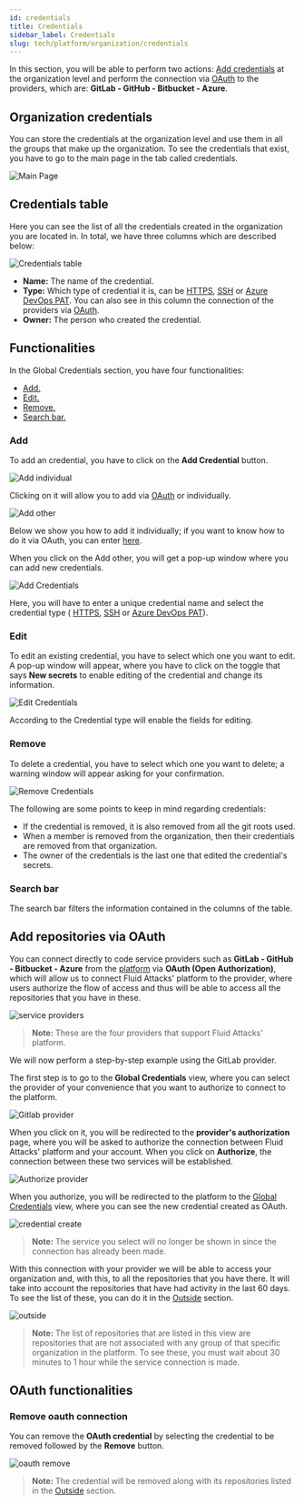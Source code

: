 ```yaml
---
id: credentials
title: Credentials
sidebar_label: Credentials
slug: tech/platform/organization/credentials
---
```


In this section,
you will be able to perform two actions:
[Add credentials](/tech/platform/organization/tech/platform/organization/credentials/#organization-credentials)
at the organization level
and perform the connection via
[OAuth](/tech/platform/organization/tech/platform/organization/credentials/#add-repositories-via-oauth)
to the providers,
which are: **GitLab - GitHub - Bitbucket - Azure**.

## Organization credentials

You can store the credentials at
the organization level and use
them in all the groups that make
up the organization.
To see the credentials that exist,
you have to go to the main page
in the tab called credentials.

![Main Page](https://res.cloudinary.com/fluid-attacks/image/upload/v1670949034/docs/web/credentials/globla_credentials.png)

## Credentials table

Here you can see the list
of all the credentials created
in the organization you are located in.
In total, we have three columns which
are described below:

![Credentials table](https://res.cloudinary.com/fluid-attacks/image/upload/v1683556298/docs/web/credentials/credentials_table.png)

- **Name:**
  The name of the credential.
- **Type:**
  Which type of credential it is,
  can be [HTTPS](/tech/platform/groups/scope/roots#adding-a-root-with-the-https-user-and-password),
  [SSH](/tech/platform/groups/scope/roots#adding-a-root-with-the-ssh-key)
  or [Azure DevOps PAT](/tech/platform/groups/scope/roots#adding-a-root-with-the-azure-devops-pat).
  You can also see in this column the connection
  of the providers via
  [OAuth](/tech/platform/organization/tech/platform/organization/credentials#add-repositories-via-oauth).
- **Owner:**
  The person who created the credential.

## Functionalities​

In the Global Credentials section,
you have four functionalities:

- [Add.](/tech/platform/organization/tech/platform/organization/credentials#add)
- [Edit.](/tech/platform/organization/tech/platform/organization/credentials#edit)
- [Remove.](/tech/platform/organization/tech/platform/organization/credentials#remove)
- [Search bar.](/tech/platform/organization/tech/platform/organization/credentials#search-bar)

### Add

To add an credential,
you have to click on the **Add Credential** button.

![Add individual](https://res.cloudinary.com/fluid-attacks/image/upload/v1679355889/docs/web/credentials/add_credential.png)

Clicking on it will allow you to add via
[OAuth](/tech/platform/organization/tech/platform/organization/credentials/#add-repositories-via-oauth)
or individually.

![Add other](https://res.cloudinary.com/fluid-attacks/image/upload/v1679356577/docs/web/credentials/add_other.png)

Below we show you how to add it individually;
if you want to know how to do it via OAuth,
you can enter [here](/tech/platform/organization/tech/platform/organization/credentials/#add-repositories-via-oauth).

When you click on the Add other,
you will get a pop-up window
where you can add new credentials.

![Add Credentials](https://res.cloudinary.com/fluid-attacks/image/upload/v1660670043/docs/web/credentials/credent_add_button.png)

Here,
you will have to enter a unique
credential name and select the
credential type (
[HTTPS](/tech/platform/groups/scope/roots/#adding-a-root-with-the-https-user-and-password),
[SSH](/tech/platform/groups/scope/roots/#adding-a-root-with-the-ssh-key)
or [Azure DevOps PAT](/tech/platform/groups/scope/roots#adding-a-root-with-the-azure-devops-pat)).

### Edit

To edit an existing credential,
you have to select which
one you want to edit.
A pop-up window will appear,
where you have to click on
the toggle that says **New secrets**
to enable editing of the credential
and change its information.

![Edit Credentials](https://res.cloudinary.com/fluid-attacks/image/upload/v1660670043/docs/web/credentials/credent_edit_button.png)

According to the Credential type
will enable the fields for editing.

### Remove

To delete a credential,
you have to select which
one you want to delete;
a warning window will appear
asking for your confirmation.

![Remove Credentials](https://res.cloudinary.com/fluid-attacks/image/upload/v1660670043/docs/web/credentials/credent_remove.png)

The following are some points to
keep in mind regarding credentials:

- If the credential is removed,
  it is also removed from all
  the git roots used.
- When a member is removed
  from the organization,
  then their credentials are
  removed from that organization.
- The owner of the credentials
  is the last one that edited
  the credential's secrets.

### Search bar

The search bar filters the information
contained in the columns of the table.

## Add repositories via OAuth

You can connect directly to code service
providers such as
**GitLab - GitHub - Bitbucket - Azure**
from the
[platform](/tech/platform/introduction)
via **OAuth (Open Authorization)**,
which will allow us to connect Fluid Attacks' platform to the provider,
where users authorize the flow of access
and thus will be able to access all the
repositories that you have in these.

![service providers](https://res.cloudinary.com/fluid-attacks/image/upload/v1676278513/docs/web/credentials/Four_providers.png)

> **Note:** These are the four providers that support
> Fluid Attacks' platform.

We will now perform a step-by-step example using the GitLab provider.

The first step is to go to the **Global Credentials** view,
where you can select the provider of your
convenience that you want to authorize to connect to the platform.

![Gitlab provider](https://res.cloudinary.com/fluid-attacks/image/upload/v1679357013/docs/web/credentials/gitlab_provider.png)

When you click on it,
you will be redirected to the **provider's authorization** page,
where you will be asked to authorize the
connection between Fluid Attacks' platform and your account.
When you click on **Authorize**,
the connection between these two services will be established.

![Authorize provider](https://res.cloudinary.com/fluid-attacks/image/upload/v1676280659/docs/web/credentials/authorize.png)

When you authorize,
you will be redirected to the platform
to the [Global Credentials](/tech/platform/organization/tech/platform/organization/credentials)
view,
where you can see the new credential created as OAuth.

![credential create](https://res.cloudinary.com/fluid-attacks/image/upload/v1676281581/docs/web/credentials/adding_autho.png)

> **Note:** The service you select will no longer
> be shown in since the connection has already been made.

With this connection with your provider
we will be able to access your organization and,
with this,
to all the repositories that you have there.
It will take into account the repositories that
have had activity in the last 60 days.
To see the list of these,
you can do it in the
[Outside](/tech/platform/organization/outside)
section.

![outside](https://res.cloudinary.com/fluid-attacks/image/upload/v1678472033/docs/web/credentials/outside.png)

> **Note:** The list of repositories that are listed
> in this view are repositories that are not associated
> with any group of that specific organization in the platform.
> To see these,
> you must wait about 30 minutes to 1 hour while the
> service connection is made.

## OAuth functionalities

### Remove oauth connection

You can remove the **OAuth credential** by
selecting the credential to be removed followed by the **Remove**
button.

![oauth remove](https://res.cloudinary.com/fluid-attacks/image/upload/v1676282499/docs/web/credentials/remove.png)

> **Note:** The credential will be removed along with
> its repositories listed in the
> [Outside](/tech/platform/organization/outside)
> section.
